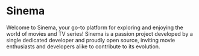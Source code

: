 # Sinema
Welcome to Sinema, your go-to platform for exploring and enjoying the world of movies and TV series! Sinema is a passion project developed by a single dedicated developer and proudly open source, inviting movie enthusiasts and developers alike to contribute to its evolution.
